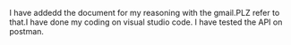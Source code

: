I have addedd the document for my reasoning with the gmail.PLZ refer to that.I have done my coding on visual studio code.
I have tested the API on postman.
